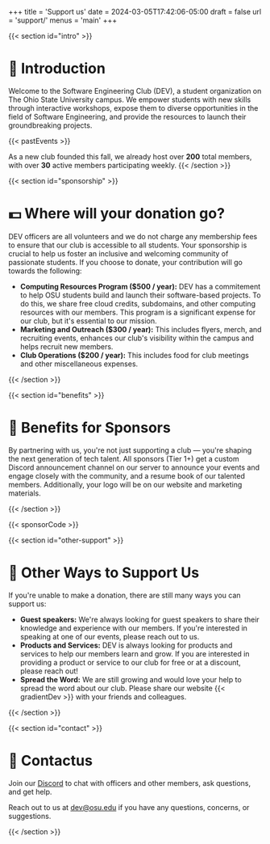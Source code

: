 +++
title = 'Support us'
date = 2024-03-05T17:42:06-05:00
draft = false
url = 'support/'
menus = 'main'
+++

{{< section id="intro" >}}

# 🚀 Introduction

Welcome to the Software Engineering Club (DEV), a student organization on The Ohio State University campus. We empower students with new skills through interactive workshops, expose them to diverse opportunities in the field of Software Engineering, and provide the resources to launch their groundbreaking projects.

{{< pastEvents >}}

As a new club founded this fall, we already host over **200** total members, with over **30** active members participating weekly.
{{< /section >}}

{{< section id="sponsorship" >}}

# 💵 Where will your donation go?

DEV officers are all volunteers and we do not charge any membership fees to ensure that our club is accessible to all students. Your sponsorship is crucial to help us foster an inclusive and welcoming community of passionate students. If you choose to donate, your contribution will go towards the following:

* **Computing Resources Program ($500 / year):** DEV has a commitement to help OSU students build and launch their software-based projects. To do this, we share free cloud credits, subdomains, and other computing resources with our members. This program is a significant expense for our club, but it's essential to our mission.
* **Marketing and Outreach ($300 / year):** This includes flyers, merch, and recruiting events, enhances our club's visibility within the campus and helps recruit new members.
* **Club Operations ($200 / year):** This includes food for club meetings and other miscellaneous expenses.

{{< /section >}}

{{< section id="benefits" >}}

# 🎁 Benefits for Sponsors

By partnering with us, you're not just supporting a club — you're shaping the next generation of tech talent. All sponsors (Tier 1+) get a custom Discord announcement channel on our server to announce your events and engage closely with the community, and a resume book of our talented members. Additionally, your logo will be on our website and marketing materials.

{{< /section >}}

{{< sponsorCode >}}

{{< section id="other-support" >}}

# 🙏 Other Ways to Support Us

If you're unable to make a donation, there are still many ways you can support us:

* **Guest speakers:** We're always looking for guest speakers to share their knowledge and experience with our members. If you're interested in speaking at one of our events, please reach out to us.
* **Products and Services:** DEV is always looking for products and services to help our members learn and grow. If you are interested in providing a product or service to our club for free or at a discount, please reach out!
* **Spread the Word:** We are still growing and would love your help to spread the word about our club. Please share our website {{< gradientDev >}} with your friends and colleagues.

{{< /section >}}

{{< section id="contact" >}}

# 🌵 Contactus

Join our [Discord](https://to.osu.dev/discord) to chat with officers and other
members, ask questions, and get help.

Reach out to us at [dev@osu.edu](mailto:dev@osu.edu) if you have any
questions, concerns, or suggestions.

{{< /section >}}
